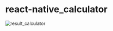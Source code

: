 ﻿# react-native_calculator

![result_calculator](https://github.com/syukranDev/react-native_calculator/assets/51852197/93b9192f-c75c-4f04-b919-3e9eaa72dd2a)

